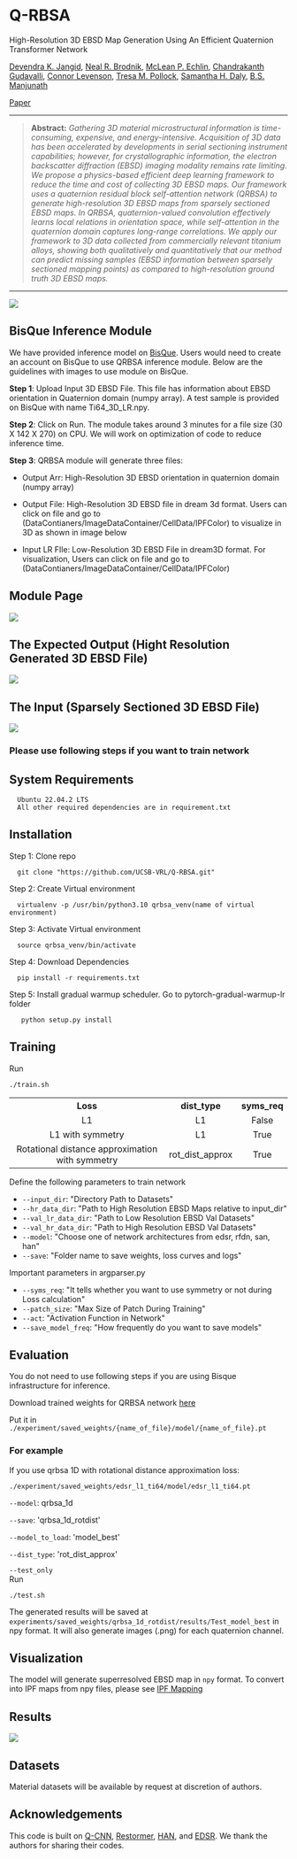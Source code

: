 # Q-RBSA
High-Resolution 3D EBSD Map Generation Using An Efficient Quaternion Transformer Network

[Devendra K. Jangid](https://sites.google.com/view/dkj910), [Neal R. Brodnik](https://scholar.google.com/citations?user=3dAoFJkAAAAJ&hl=en), [McLean P. Echlin](https://scholar.google.com/citations?user=fxN2OsUAAAAJ&hl=en), [Chandrakanth Gudavalli](https://scholar.google.com/citations?user=TyzK9okAAAAJ&hl=en), [Connor Levenson](https://www.linkedin.com/in/connor11son), [Tresa M. Pollock](https://materials.ucsb.edu/people/faculty/tresa-pollock), [Samantha H. Daly](https://scholar.google.com/citations?user=3whYx4UAAAAJ&hl=en), [B.S. Manjunath](https://scholar.google.com/citations?user=wRYM4qgAAAAJ&hl=en)

[Paper](https://arxiv.org/abs/2303.10722)

<hr />

> **Abstract:** *Gathering 3D material microstructural information is time-consuming, expensive, and energy-intensive. Acquisition of 3D data has been accelerated by developments in serial sectioning instrument capabilities; however, for crystallographic information, the electron backscatter diffraction (EBSD) imaging modality remains rate limiting. We propose a physics-based efficient deep learning framework to reduce the time and cost of collecting 3D EBSD maps. Our framework uses a quaternion residual block self-attention network (QRBSA) to generate high-resolution 3D EBSD maps from sparsely sectioned EBSD maps. In QRBSA, quaternion-valued convolution effectively learns local relations in orientation space, while self-attention in the quaternion domain captures long-range correlations. We apply our framework to 3D data collected from commercially relevant titanium alloys, showing both qualitatively and quantitatively that our method can predict missing samples (EBSD information between sparsely sectioned mapping points) as compared to high-resolution ground truth 3D EBSD maps.*
<hr />


<img src = "images/3D_EBSD_framework.png">

## BisQue Inference Module
We have provided inference model on [BisQue](https://bisque2.ece.ucsb.edu/client_service/). Users would need to create an account on BisQue to use QRBSA inference module. Below are the guidelines with images to use module on BisQue.  

**Step 1**: Upload Input 3D EBSD File. This file has information about EBSD orientation in Quaternion domain (numpy array). A test sample is provided on BisQue with name Ti64_3D_LR.npy. 
      
**Step 2**: Click on Run. The module takes around 3 minutes for a file size (30 X 142 X 270) on CPU. We will work on optimization of code to reduce inference time.
      
**Step 3**: QRBSA module will generate three files: 
      
* Output Arr: High-Resolution 3D EBSD orientation in quaternion domain (numpy array)
            
* Output File: High-Resolution 3D EBSD file in dream 3d format. Users can click on file and go to (DataContianers/ImageDataContainer/CellData/IPFColor) to visualize in 3D as shown in image below
            
* Input LR FIle: Low-Resolution 3D EBSD File in dream3D format. For visualization,  Users can click on file and go to (DataContianers/ImageDataContainer/CellData/IPFColor)

## Module Page
<img src = "images/QRBSA_module.png">

## The Expected Output (Hight Resolution Generated 3D EBSD File)

<img src = "images/3DEBSDSR.jpeg">

## The Input (Sparsely Sectioned 3D EBSD File)

<img src = "images/3DEBSDLR.jpeg">

### **Please use following steps if you want to train network**


## System Requirements
      Ubuntu 22.04.2 LTS
      All other required dependencies are in requirement.txt 
      
 
## Installation
Step 1: Clone repo  

      git clone "https://github.com/UCSB-VRL/Q-RBSA.git"
      
Step 2: Create Virtual environment

      virtualenv -p /usr/bin/python3.10 qrbsa_venv(name of virtual environment)

Step 3: Activate Virtual environment

      source qrbsa_venv/bin/activate
      
Step 4: Download Dependencies

      pip install -r requirements.txt
      
Step 5: Install gradual warmup scheduler. Go to pytorch-gradual-warmup-lr folder

       python setup.py install
       

## Training 
Run
```
./train.sh
```
<table>
      <tr>
          <th align="center">Loss</th>
          <th align="center">dist_type</th>
           <th align="center">syms_req</th>  
      </tr>
       <tr>
          <td align="center">L1</td>
          <td align="center">L1</td>
          <td align="center">False</td>  
      </tr>
       <tr>
          <td align="center">L1 with symmetry</td>
          <td align="center">L1</td>
          <td align="center">True</td>  
      </tr>
        <tr>
          <td align="center">Rotational distance approximation with symmetry</td>
          <td align="center">rot_dist_approx</td>
          <td align="center">True</td>  
      </tr>
<table>


Define the following parameters to train network
   
* ```--input_dir```: "Directory Path to Datasets"
* ```--hr_data_dir```: "Path to High Resolution EBSD Maps relative to input_dir"
* ```--val_lr_data_dir```: "Path to Low Resolution EBSD Val Datasets"
* ```--val_hr_data_dir```: "Path to High Resolution EBSD Val Datasets"
* ```--model```: "Choose one of network architectures from edsr, rfdn, san, han"
* ```--save```: "Folder name to save weights, loss curves and logs"
   
Important parameters in argparser.py 
   
* ```--syms_req```: "It tells whether you want to use symmetry or not during Loss calculation"
* ```--patch_size```: "Max Size of Patch During Training"
* ```--act```: "Activation Function in Network"
* ```--save_model_freq```: "How frequently do you want to save models"

## Evaluation
      
You do not need to use following steps if you are using Bisque infrastructure for inference. 

      
Download trained weights for QRBSA network [here](https://drive.google.com/drive/folders/12ILcyCBJENrYvBxDcCwQAVNzSpofFN8q)

Put it in ```./experiment/saved_weights/{name_of_file}/model/{name_of_file}.pt```
 
### For example 
      
If you use qrbsa 1D with rotational distance approximation loss:
```
./experiment/saved_weights/edsr_l1_ti64/model/edsr_l1_ti64.pt
```      

```--model```: qrbsa_1d
      
```--save```: 'qrbsa_1d_rotdist'
      
```--model_to_load```: 'model_best'
      
```--dist_type```: 'rot_dist_approx'
      
```--test_only```    
Run
```
./test.sh
```
The generated results will be saved at ```experiments/saved_weights/qrbsa_1d_rotdist/results/Test_model_best``` in npy format. It will also generate images (.png) for each quaternion channel.

## Visualization
The model will generate superresolved EBSD map in ```npy``` format. To convert into IPF maps from npy files, please see [IPF Mapping](https://github.com/dkjangid910ucsb/Q-RBSA/tree/main/IPF_mapping)
      
      
 
## Results
<img src = "images/qual_results.png">

## Datasets
Material datasets will be available by request at discretion of authors. 

## Acknowledgements
This code is built on [Q-CNN](https://github.com/Orkis-Research/Pytorch-Quaternion-Neural-Networks), [Restormer](https://github.com/swz30/Restormer), [HAN](https://github.com/wwlCape/HAN), and [EDSR](https://github.com/sanghyun-son/EDSR-PyTorch). We thank the authors for sharing their codes. 
